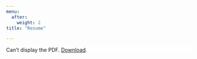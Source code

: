 ```yaml
---
menu:
  after:
    weight: 2
title: "Resume"

--- 
```


<div style="background:#fff; padding:0; border-radius:8px;">
  <object data="/Resume.pdf#view=FitH" type="application/pdf" width="100%" height="1400">
    <p>Can’t display the PDF. <a href="/Resume.pdf">Download</a>.</p>
  </object>
</div>

